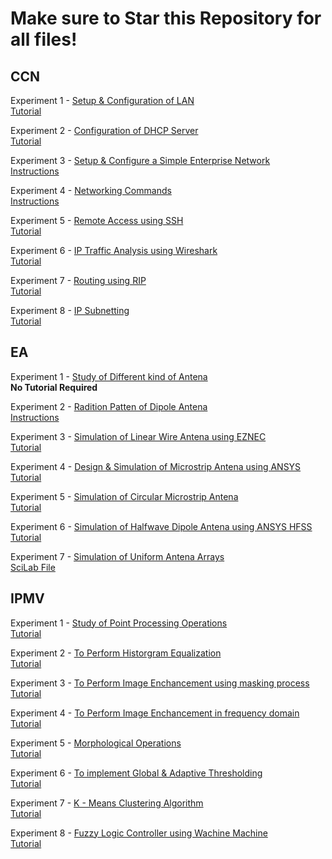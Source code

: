 # Make sure to Star this Repository for all files!

## CCN

Experiment 1 - [Setup & Configuration of LAN](/CCN/Exp%20-%2001/)  
[Tutorial](https://www.youtube.com/watch?v=AlR-zK2VaMM)

Experiment 2 - [Configuration of DHCP Server](/CCN/Exp%20-%2002/)  
[Tutorial](https://www.youtube.com/watch?v=DsL_JEdMPXg)  

Experiment 3 - [Setup & Configure a Simple Enterprise Network](/CCN/Exp%20-%2003/)  
[Instructions](/CCN/Exp%20-%2003/CCN%20-%203.pdf)  

Experiment 4 - [Networking Commands](/CCN/Exp%20-%2004/)  
[Instructions](/CCN/Exp%20-%2004/CCN%20-%204.pdf)  

Experiment 5 - [Remote Access using SSH](/CCN/Exp%20-%2005/)  
[Tutorial](https://www.youtube.com/watch?v=KV2_ySUyYK0)  

Experiment 6 - [IP Traffic Analysis using Wireshark](/CCN/Exp%20-%2006/)  
[Tutorial](https://www.youtube.com/watch?v=zWoHJ3oGRGY)  

Experiment 7 - [Routing using RIP](/CCN/Exp%20-%2007/)  
[Tutorial](https://www.youtube.com/watch?v=LuVQDjwuvjo)  

Experiment 8 - [IP Subnetting](/CCN/Exp%20-%2008/)  
[Tutorial](https://www.youtube.com/watch?v=HsBJG2tIWmk)  

## EA

Experiment 1 - [Study of Different kind of Antena](/EA/Exp%20-%2001/)  
**No Tutorial Required**

Experiment 2 - [Radition Patten of Dipole Antena](/EA/Exp%20-%2002/)  
[Instructions](/EA/Exp%20-%2002/instructions.txt)  

Experiment 3 - [Simulation of Linear Wire Antena using EZNEC](/EA/Exp%20-%2003/)  
[Tutorial](/EA/Exp%20-%2003/EA-3.mp4)  

Experiment 4 - [Design & Simulation of Microstrip Antena using ANSYS](/EA/Exp%20-%2004/)  
[Tutorial](https://youtu.be/LfhH-qs1E4I?si=GJYCX2KJ1UWsy720)  

Experiment 5 - [Simulation of Circular Microstrip Antena](/EA/Exp%20-%2005/)  
[Tutorial](https://www.youtube.com/watch?v=uk3kX0YshDY)  

Experiment 6 - [Simulation of Halfwave Dipole Antena using ANSYS HFSS](/EA/Exp%20-%2006/)  
[Tutorial](https://www.youtube.com/watch?v=w2zZY6IJHr8)  

Experiment 7 - [Simulation of Uniform Antena Arrays](/EA/Exp%20-%2007/)  
[SciLab File](/EA/Exp%20-%2007/7.sci)  

## IPMV

Experiment 1 - [Study of Point Processing Operations](/IPMV/Exp%20-%2001/)  
[Tutorial]()  

Experiment 2 - [To Perform Historgram Equalization](/IPMV/Exp%20-%2002/)  
[Tutorial]()  

Experiment 3 - [To Perform Image Enchancement using masking process](/IPMV/Exp%20-%2003/)  
[Tutorial]()  

Experiment 4 - [To Perform Image Enchancement in frequency domain](/IPMV/Exp%20-%2004/)  
[Tutorial]()  

Experiment 5 - [Morphological Operations](/IPMV/Exp%20-%2005/)  
[Tutorial]()  

Experiment 6 - [To implement Global & Adaptive Thresholding](/IPMV/Exp%20-%2006/)  
[Tutorial]()  

Experiment 7 - [K - Means Clustering Algorithm](/IPMV/Exp%20-%2007/)  
[Tutorial]()  

Experiment 8 - [Fuzzy Logic Controller using Wachine Machine](/IPMV/Exp%20-%2008/)  
[Tutorial]()  
